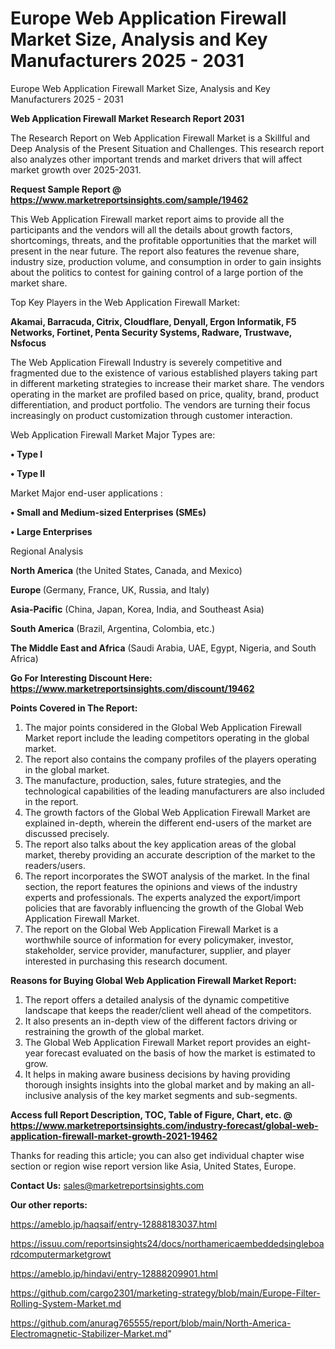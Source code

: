 # Europe Web Application Firewall Market Size, Analysis and Key Manufacturers 2025 - 2031
Europe Web Application Firewall Market Size, Analysis and Key Manufacturers 2025 - 2031

<strong>Web Application Firewall Market Research Report 2031</strong>

The Research Report on Web Application Firewall Market is a Skillful and Deep Analysis of the Present Situation and Challenges. This research report also analyzes other important trends and market drivers that will affect market growth over 2025-2031.

<strong>Request Sample Report @ <a href=https://www.marketreportsinsights.com/sample/19462>https://www.marketreportsinsights.com/sample/19462</a></strong>

This Web Application Firewall market report aims to provide all the participants and the vendors will all the details about growth factors, shortcomings, threats, and the profitable opportunities that the market will present in the near future. The report also features the revenue share, industry size, production volume, and consumption in order to gain insights about the politics to contest for gaining control of a large portion of the market share.

Top Key Players in the Web Application Firewall Market:

<strong>Akamai, Barracuda, Citrix, Cloudflare, Denyall, Ergon Informatik, F5 Networks, Fortinet, Penta Security Systems, Radware, Trustwave, Nsfocus</strong>

The Web Application Firewall Industry is severely competitive and fragmented due to the existence of various established players taking part in different marketing strategies to increase their market share. The vendors operating in the market are profiled based on price, quality, brand, product differentiation, and product portfolio. The vendors are turning their focus increasingly on product customization through customer interaction.

Web Application Firewall Market Major Types are:

<strong>• Type I

• Type II</strong>

Market Major end-user applications :

<strong>• Small and Medium-sized Enterprises (SMEs)

• Large Enterprises</strong>

Regional Analysis

</u><strong><b>North America</b></strong> (the United States, Canada, and Mexico)

<strong><b>Europe </b></strong>(Germany, France, UK, Russia, and Italy)

<strong><b>Asia-Pacific</b></strong> (China, Japan, Korea, India, and Southeast Asia)

<strong><b>South America</b></strong> (Brazil, Argentina, Colombia, etc.)

<strong><b>The Middle East and Africa</b></strong> (Saudi Arabia, UAE, Egypt, Nigeria, and South Africa)

<strong>Go For Interesting Discount Here: <a href=https://www.marketreportsinsights.com/discount/19462>https://www.marketreportsinsights.com/discount/19462</a></strong>

<strong>Points Covered in The Report:</strong>
<ol>
  <li>The major points considered in the Global Web Application Firewall Market report include the leading competitors operating in the global market.</li>
  <li>The report also contains the company profiles of the players operating in the global market.</li>
  <li>The manufacture, production, sales, future strategies, and the technological capabilities of the leading manufacturers are also included in the report.</li>
  <li>The growth factors of the Global Web Application Firewall Market are explained in-depth, wherein the different end-users of the market are discussed precisely.</li>
  <li>The report also talks about the key application areas of the global market, thereby providing an accurate description of the market to the readers/users.</li>
  <li>The report incorporates the SWOT analysis of the market. In the final section, the report features the opinions and views of the industry experts and professionals. The experts analyzed the export/import policies that are favorably influencing the growth of the Global Web Application Firewall Market.</li>
  <li>The report on the Global Web Application Firewall Market is a worthwhile source of information for every policymaker, investor, stakeholder, service provider, manufacturer, supplier, and player interested in purchasing this research document.</li>
</ol>
<strong>Reasons for Buying Global Web Application Firewall Market Report:</strong>

<ol>
  <li>The report offers a detailed analysis of the dynamic competitive landscape that keeps the reader/client well ahead of the competitors.</li>
  <li>It also presents an in-depth view of the different factors driving or restraining the growth of the global market.</li>
  <li>The Global Web Application Firewall Market report provides an eight-year forecast evaluated on the basis of how the market is estimated to grow.</li>
  <li>It helps in making aware business decisions by having providing thorough insights insights into the global market and by making an all-inclusive analysis of the key market segments and sub-segments.</li>
</ol>
<strong>Access full Report Description, TOC, Table of Figure, Chart, etc. @ <a href=https://www.marketreportsinsights.com/industry-forecast/global-web-application-firewall-market-growth-2021-19462>https://www.marketreportsinsights.com/industry-forecast/global-web-application-firewall-market-growth-2021-19462</a></strong>


Thanks for reading this article; you can also get individual chapter wise section or region wise report version like Asia, United States, Europe.

<strong>Contact Us:</strong>
sales@marketreportsinsights.com

<strong>Our other reports:</strong>

<a href=https://ameblo.jp/haqsaif/entry-12888183037.html>https://ameblo.jp/haqsaif/entry-12888183037.html</a>

<a href=https://issuu.com/reportsinsights24/docs/northamericaembeddedsingleboardcomputermarketgrowt>https://issuu.com/reportsinsights24/docs/northamericaembeddedsingleboardcomputermarketgrowt</a>

<a href=https://ameblo.jp/hindavi/entry-12888209901.html>https://ameblo.jp/hindavi/entry-12888209901.html</a>

<a href=https://github.com/cargo2301/marketing-strategy/blob/main/Europe-Filter-Rolling-System-Market.md>https://github.com/cargo2301/marketing-strategy/blob/main/Europe-Filter-Rolling-System-Market.md</a>

<a href=https://github.com/anurag765555/report/blob/main/North-America-Electromagnetic-Stabilizer-Market.md>https://github.com/anurag765555/report/blob/main/North-America-Electromagnetic-Stabilizer-Market.md</a>"
